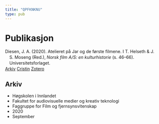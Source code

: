 ```yaml
---
title: "QPFKNKNU"
type: pub
---
```

<h1>Publikasjon</h1>
<article id="csl-bib-container-QPFKNKNU" class="csl-bib-container">
  <div class="csl-bib-body" style="line-height: 1.35; padding-left: 1em; text-indent:-1em;">
  <div class="csl-entry">Diesen, J. A. (2020). Atelieret p&#xE5; Jar og de f&#xF8;rste filmene. I T. Helseth &amp; J. S. Moseng (Red.), <i>Norsk film A/S: en kulturhistorie</i> (s. 46&#x2013;66). Universitetsforlaget.</div>
</div>
  <div class="csl-bib-buttons">
    <a href="#taxonomy-article-QPFKNKNU" class="csl-bib-button">Arkiv</a>
    <a href alt="Cristin URL" class="csl-bib-button">Cristin</a>
    <a href alt="Zotero URL" class="csl-bib-button">Zotero</a>
  </div>
  <div id="csl-bib-meta-container-QPFKNKNU"></div>
</article>
<div id="csl-bib-meta-QPFKNKNU" class="csl-bib-meta">
  <article id="taxonomy-article-QPFKNKNU" class="taxonomy-article">
    <h1>Arkiv</h1>
    <ul>
      <li>Høgskolen i Innlandet</li>
      <li>Fakultet for audiovisuelle medier og kreativ teknologi</li>
      <li>Faggruppe for Film og fjernsynsvitenskap</li>
      <li>2020</li>
      <li>September</li>
    </ul>
  </article>
</div>

